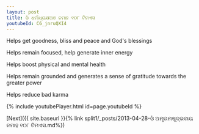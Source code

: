 ```yaml
---
layout: post
title: ଓଁ ଧର୍ମାଧ୍ୟକ୍ଷଅଞ ନମାହ ୧୦୮ ଟିମଏସ
youtubeId: C6_jnruQXI4
---
```

 
 
Helps get goodness, bliss and peace and God's blessings
 
Helps remain focused, help generate inner energy 
 
Helps boost physical and mental health 
 
Helps remain grounded and generates a sense of gratitude towards the greater power 
 
Helps reduce bad karma
 
 
 
 


{% include youtubePlayer.html id=page.youtubeId %}
 
[Next]({{ site.baseurl }}{% link  split1/_posts/2013-04-28-ଓଁ ଅମୃତାମଷୂଦ୍ଭବାୟ ନମାହ ୧୦୮ ଟିମଏସ.md%})
 
